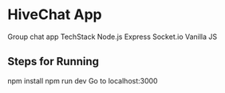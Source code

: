 # HiveChat App
 
Group chat app 
TechStack 
Node.js 
Express 
Socket.io 
Vanilla JS 

## Steps for Running 

npm install 
npm run dev 
Go to localhost:3000
